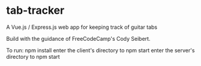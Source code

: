 # tab-tracker
A Vue.js / Express.js web app for keeping track of guitar tabs

Build with the guidance of FreeCodeCamp's Cody Seibert.

To run: 
npm install
enter the client's directory to npm start 
enter the server's directory to npm start 
